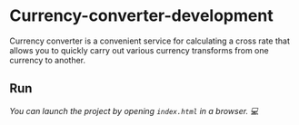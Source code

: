 # Currency-converter-development
Currency converter is a convenient service for calculating a cross rate that allows you to quickly carry out various currency transforms from one currency to another.

## Run 
*You can launch the project by opening `index.html` in a browser. :computer:*
